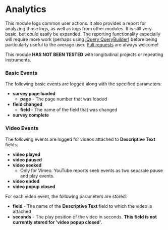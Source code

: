 # Analytics

This module logs common user actions.  It also provides a report for analyzing those logs, as well as logs from other modules.  It is still very basic, but could easily be expanded.  The reporting functionality especially will require more work (perhaps using [jQuery QueryBuilder](https://querybuilder.js.org/)) before being particularly useful to the average user.  [Pull requests](https://help.github.com/articles/about-pull-requests/) are always welcome!

This module **HAS NOT BEEN TESTED** with longitudinal projects or repeating instruments. 
 
### Basic Events
The following basic events are logged along with the specified parameters:

- **survey page loaded**
	- **page** - The page number that was loaded
- **field changed**
	- **field** - The name of the field that was changed
- **survey complete**

### Video Events
The following events are logged for videos attached to **Descriptive Text** fields:

- **video played**
- **video paused**
- **video seeked**
  - Only for Vimeo.  YouTube reports seek events as two separate pause and play events.
- **video ended**
- **video popup closed**
	
For each video event, the following parameters are stored:
- **field** - The name of the **Descriptive Text** field to which the video is attached
- **seconds** - The play position of the video in seconds.  **This field is not currently stored for 'video popup closed'.**
